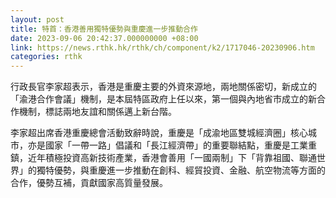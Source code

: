 ```yaml
---
layout: post
title: 特首：香港善用獨特優勢與重慶進一步推動合作
date: 2023-09-06 20:42:37.000000000 +08:00
link: https://news.rthk.hk/rthk/ch/component/k2/1717046-20230906.htm
categories: rthk
---
```


行政長官李家超表示，香港是重慶主要的外資來源地，兩地關係密切，新成立的「渝港合作會議」機制，是本屆特區政府上任以來，第一個與內地省市成立的新合作機制，標誌兩地友誼和關係邁上新台階。

李家超出席香港重慶總會活動致辭時說，重慶是「成渝地區雙城經濟圈」核心城市，亦是國家「一帶一路」倡議和「長江經濟帶」的重要聯結點，重慶是工業重鎮，近年積極投資高新技術產業，香港會善用「一國兩制」下「背靠祖國、聯通世界」的獨特優勢，與重慶進一步推動在創科、經貿投資、金融、航空物流等方面的合作，優勢互補，貢獻國家高質量發展。
